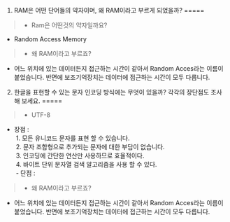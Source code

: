 1. RAM은 어떤 단어들의 약자이며, 왜 RAM이라고 부르게 되었을까?
=====

> * Ram은 어떤것의 약자일까요?
 - Random Access Memory
> * 왜 RAM이라고 부르죠?
 - 어느 위치에 있는 데이터든지 접근하는 시간이 같아서 Random Acces라는 이름이 붙었습니다. 반면에 보조기억장치는 데이터에 접근하는 시간이 모두 다릅니다.
  
  
 
2. 한글을 표현할 수 있는 문자 인코딩 방식에는 무엇이 있을까? 각각의 장단점도 조사해 보세요.
=====

> * UTF-8
 - 장점 :    
  1. 모든 유니코드 문자를 표현 할 수 있습니다.  
  2. 문자 조합형으로 추가되는 문자에 대한 부담이 없습니다.  
  3. 인코딩에 간단한 연산만 사용하므로 효율적이다.  
  4. 바이트 단위 문자열 검색 알고리즘을 사용 할 수 있다.  
  - 단점 :   
> * 왜 RAM이라고 부르죠?
 - 어느 위치에 있는 데이터든지 접근하는 시간이 같아서 Random Acces라는 이름이 붙었습니다. 반면에 보조기억장치는 데이터에 접근하는 시간이 모두 다릅니다.
  
  
